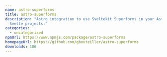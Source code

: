 ```yaml
---
name: astro-superforms
title: astro-superforms
description: "Astro integration to use Sveltekit Superforms in your Astro +
  Svelte projects:"
categories:
  - uncategorized
npmUrl: https://www.npmjs.com/package/astro-superforms
homepageUrl: https://github.com/gbouteiller/astro-superforms
downloads: 106
---
```

